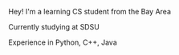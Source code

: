 Hey! I'm a learning CS student from the Bay Area

Currently studying at SDSU

Experience in Python, C++, Java
<!---
acpasquinelli/acpasquinelli is a ✨ special ✨ repository because its `README.md` (this file) appears on your GitHub profile.
You can click the Preview link to take a look at your changes.
--->
